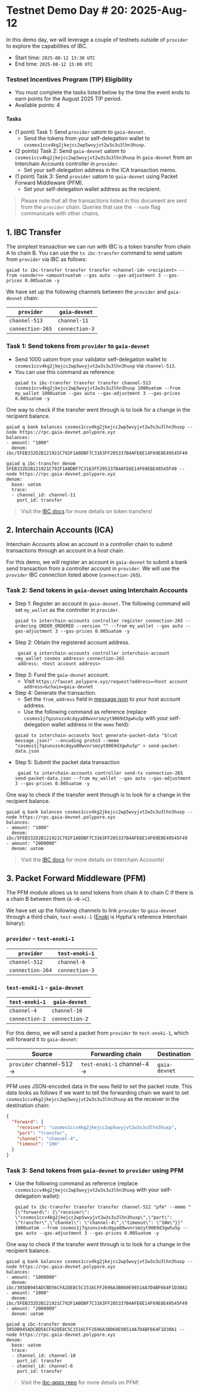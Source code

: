 # Testnet Demo Day # 20: 2025-Aug-12

In this demo day, we will leverage a couple of testnets outside of `provider` to explore the capabilities of IBC.

* Start time: `2025-08-12 13:30 UTC`
* End time: `2025-08-12 15:00 UTC`

### Testnet Incentives Program (TIP) Eligibility

* You must complete the tasks listed below by the time the event ends to earn points for the August 2025 TIP period.
* Available points: 4

#### Tasks

* (1 point) Task 1: Send `provider` uatom to `gaia-devnet`.
  * Send the tokens from your self-delegation wallet to `cosmos1ccv4kg2jkejcc2wp5wvyjvt2w3s3u3lhn3huxp`.
* (2 points) Task 2: Send `gaia-devnet` uatom to `cosmos1ccv4kg2jkejcc2wp5wvyjvt2w3s3u3lhn3huxp` in `gaia-devnet` from an Interchain Accounts controller in `provider`.
  * Set your self-delegation address in the ICA transaction memo.
* (1 point) Task 3: Send `provider` uatom to `gaia-devnet` using Packet Forward Middleware (PFM).
  * Set your self-delegation wallet address as the recipient.


> Please note that all the transactions listed in this document are sent from the `provider` chain. Queries that use the `--node` flag communicate with other chains.

## 1. IBC Transfer

The simplest transaction we can run with IBC is a token transfer from chain A to chain B. You can use the `tx ibc-transfer` command to send uatom from `provider` via IBC as follows:

```
gaiad tx ibc-transfer transfer transfer <channel-id> <recipient> --from <sender>> <amount>uatom --gas auto --gas-adjustment 3 --gas-prices 0.005uatom -y
```

We have set up the following channels between the `provider` and `gaia-devnet` chain:

| `provider`       | `gaia-devnet`  |
| ---------------- | -------------- |
| `channel-513`    | `channel-11`   |
| `connection-265` | `connection-3` |


### Task 1: Send tokens from `provider` to `gaia-devnet`
* Send 1000 uatom from your validator self-delegation wallet to `cosmos1ccv4kg2jkejcc2wp5wvyjvt2w3s3u3lhn3huxp` via `channel-513`.
* You can use this command as reference:
   ```
   gaiad tx ibc-transfer transfer transfer channel-513 cosmos1ccv4kg2jkejcc2wp5wvyjvt2w3s3u3lhn3huxp 1000uatom --from my_wallet 1000uatom --gas auto --gas-adjustment 3 --gas-prices 0.005uatom -y
   ```

One way to check if the transfer went through is to look for a change in the recipient balance.
```
gaiad q bank balances cosmos1ccv4kg2jkejcc2wp5wvyjvt2w3s3u3lhn3huxp --node https://rpc.gaia-devnet.polypore.xyz
balances:
- amount: "1000"
  denom: ibc/5FEB332D2B121921C792F1A0DBF7C3163FF205337B4AFE6E14F69E8E49545F49
```
```
gaiad q ibc-transfer denom 5FEB332D2B121921C792F1A0DBF7C3163FF205337B4AFE6E14F69E8E49545F49 --node https://rpc.gaia-devnet.polypore.xyz
denom:
  base: uatom
  trace:
  - channel_id: channel-11
    port_id: transfer
```

> Visit the [IBC docs](hhttps://ibc.cosmos.network/v10/apps/transfer/ics20-v1/overview/) for more details on token transfers!


## 2. Interchain Accounts (ICA)

Interchain Accounts allow an account in a _controller_ chain to submit transactions through an account in a _host_ chain.

For this demo, we will register an account in `gaia-devnet` to submit a bank send transaction from a controller account in `provider`. We will use the `provider` IBC connection listed above (`connection-265`).

### Task 2: Send tokens in `gaia-devnet` using Interchain Accounts

* Step 1: Register an account in `gaia-devnet`. The following command will set `my_wallet` as the controller in `provider`.
   ```
   gaiad tx interchain-accounts controller register connection-265 --ordering ORDER_ORDERED --version "" --from my_wallet --gas auto --gas-adjustment 3 --gas-prices 0.005uatom -y
   ```
* Step 2: Obtain the registered account address.
  ```
   gaiad q interchain-accounts controller interchain-account <my_wallet cosmos address> connection-265
   address: <host account address>
   ```
* Step 3: Fund the `gaia-devnet` account.
  * Visit `https://faucet.polypore.xyz/request?address=<host account address>&chain=gaia-devnet`
* Step 4: Generate the transaction.
  * Set the `from_address` field in [message.json](message.json) to your host account address.
  * Use the following command as reference (replace `cosmos1j7qzunvzx4cdqya80wvnrsmzyt9069d3gwhu5p` with your self-delegation wallet address in the `memo` field):
  ```
  gaiad tx interchain-accounts host generate-packet-data "$(cat message.json)" --encoding proto3 --memo "cosmos1j7qzunvzx4cdqya80wvnrsmzyt9069d3gwhu5p" > send-packet-data.json
  ```
* Step 5: Submit the packet data transaction
  ```
   gaiad tx interchain-accounts controller send-tx connection-265 send-packet-data.json --from my_wallet --gas auto --gas-adjustment 3 --gas-prices 0.005uatom -y
  ```

One way to check if the transfer went through is to look for a change in the recipient balance.
```
gaiad q bank balances cosmos1ccv4kg2jkejcc2wp5wvyjvt2w3s3u3lhn3huxp --node https://rpc.gaia-devnet.polypore.xyz
balances:
- amount: "1000"
  denom: ibc/5FEB332D2B121921C792F1A0DBF7C3163FF205337B4AFE6E14F69E8E49545F49
- amount: "2000000"
  denom: uatom
```

> Visit the [IBC docs](https://ibc.cosmos.network/v10/apps/interchain-accounts/overview/) for more details on Interchain Accounts!

## 3. Packet Forward Middleware (PFM)


The PFM module allows us to send tokens from chain A to chain C if there is a chain B between them (`A->B->C`).

We have set up the following channels to link `provider` to `gaia-devnet` through a third chain, `test-enoki-1` ([Enoki](https://github.com/hyphacoop/cosmos-enoki/) is Hypha's reference Interchain binary):

### `provider` - `test-enoki-1`

| `provider`       | `test-enoki-1` |
| ---------------- | -------------- |
| `channel-512`    | `channel-6`    |
| `connection-264` | `connection-3` |


### `test-enoki-1` - `gaia-devnet`

| `test-enoki-1` | `gaia-devnet`  |
| -------------- | -------------- |
| `channel-4`    | `channel-10`   |
| `connection-2` | `connection-2` |


For this demo, we will send a packet from `provider` to `test-enoki-1`, which will forward it to `gaia-devnet`:

| Source                    | Forwarding chain            | Destination   |
| ------------------------- | --------------------------- | ------------- |
| `provider` channel-512 -> | `test-enoki-1` channel-4 -> | `gaia-devnet` |

PFM uses JSON-encoded data in the `memo` field to set the packet route. This data looks as follows if we want to tell the forwarding chain we want to set `cosmos1ccv4kg2jkejcc2wp5wvyjvt2w3s3u3lhn3huxp` as the receiver in the destination chain:
```json
{
  "forward": {
    "receiver": "cosmos1ccv4kg2jkejcc2wp5wvyjvt2w3s3u3lhn3huxp",
    "port": "transfer",
    "channel": "channel-4",
    "timeout": "10m"
  }
}
```

### Task 3: Send tokens from `gaia-devnet` to `provider` using PFM

* Use the following command as reference (replace `cosmos1ccv4kg2jkejcc2wp5wvyjvt2w3s3u3lhn3huxp` with your self-delegation wallet):
  ```
  gaiad tx ibc-transfer transfer transfer channel-512 "pfm" --memo "{\"forward\": {\"receiver\": \"cosmos1ccv4kg2jkejcc2wp5wvyjvt2w3s3u3lhn3huxp\",\"port\": \"transfer\",\"channel\": \"channel-4\",\"timeout\": \"10m\"}}" 1000uatom --from cosmos1j7qzunvzx4cdqya80wvnrsmzyt9069d3gwhu5p --gas auto --gas-adjustment 3 --gas-prices 0.005uatom -y
  ```

One way to check if the transfer went through is to look for a change in the recipient balance.
```
gaiad q bank balances cosmos1ccv4kg2jkejcc2wp5wvyjvt2w3s3u3lhn3huxp --node https://rpc.gaia-devnet.polypore.xyz
balances:
- amount: "1000000"
  denom: ibc/305DB945ADCBD56CFA2DE8C5C1516CFF2696A3B060E98514A7D4BF664F1D30A1
- amount: "1000"
  denom: ibc/5FEB332D2B121921C792F1A0DBF7C3163FF205337B4AFE6E14F69E8E49545F49
- amount: "2000000"
  denom: uatom
```

```
gaiad q ibc-transfer denom 305DB945ADCBD56CFA2DE8C5C1516CFF2696A3B060E98514A7D4BF664F1D30A1 --node https://rpc.gaia-devnet.polypore.xyz
denom:
  base: uatom
  trace:
  - channel_id: channel-10
    port_id: transfer
  - channel_id: channel-6
    port_id: transfer
```

> Visit the [ibc-apps repo](https://github.com/cosmos/ibc-apps/tree/main/middleware/packet-forward-middleware) for more details on PFM!
